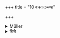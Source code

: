 +++
title = "10 वचनादन्यथा"

+++

<details><summary>Müller</summary>

If it is distinctly stated, it is done in a different way.

#####  Commentary

The vidhi, contained in Sūtra XCII, is therefore called autsargika, general, and liable to exceptions, as when it is said, that he turns to the east.
</details>

<details><summary>थिते</summary>

वचनादन्यथा १०
</details>
